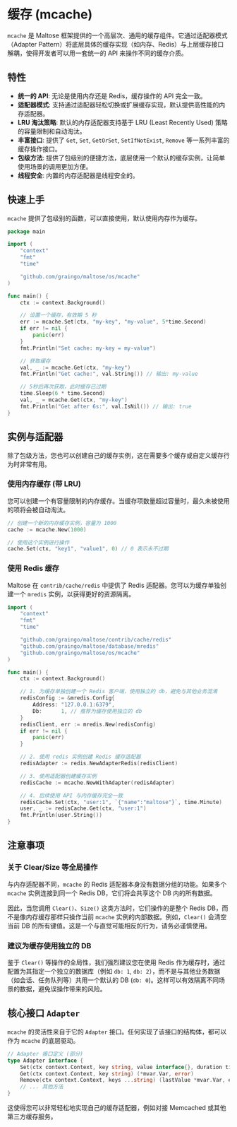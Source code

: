 # 缓存 (mcache)

`mcache` 是 Maltose 框架提供的一个高层次、通用的缓存组件。它通过适配器模式（Adapter Pattern）将底层具体的缓存实现（如内存、Redis）与上层缓存接口解耦，使得开发者可以用一套统一的 API 来操作不同的缓存介质。

## 特性

- **统一的 API**: 无论是使用内存还是 Redis，缓存操作的 API 完全一致。
- **适配器模式**: 支持通过适配器轻松切换或扩展缓存实现，默认提供高性能的内存适配器。
- **LRU 淘汰策略**: 默认的内存适配器支持基于 LRU (Least Recently Used) 策略的容量限制和自动淘汰。
- **丰富接口**: 提供了 `Get`, `Set`, `GetOrSet`, `SetIfNotExist`, `Remove` 等一系列丰富的缓存操作接口。
- **包级方法**: 提供了包级别的便捷方法，底层使用一个默认的缓存实例，让简单使用场景的调用更加方便。
- **线程安全**: 内置的内存适配器是线程安全的。

## 快速上手

`mcache` 提供了包级别的函数，可以直接使用，默认使用内存作为缓存。

```go
package main

import (
	"context"
	"fmt"
	"time"

	"github.com/graingo/maltose/os/mcache"
)

func main() {
    ctx := context.Background()

    // 设置一个缓存，有效期 5 秒
    err := mcache.Set(ctx, "my-key", "my-value", 5*time.Second)
    if err != nil {
        panic(err)
    }
    fmt.Println("Set cache: my-key = my-value")

    // 获取缓存
    val, _ := mcache.Get(ctx, "my-key")
    fmt.Println("Get cache:", val.String()) // 输出: my-value

    // 5秒后再次获取，此时缓存已过期
    time.Sleep(6 * time.Second)
    val, _ = mcache.Get(ctx, "my-key")
    fmt.Println("Get after 6s:", val.IsNil()) // 输出: true
}
```

## 实例与适配器

除了包级方法，您也可以创建自己的缓存实例，这在需要多个缓存或自定义缓存行为时非常有用。

### 使用内存缓存 (带 LRU)

您可以创建一个有容量限制的内存缓存。当缓存项数量超过容量时，最久未被使用的项将会被自动淘汰。

```go
// 创建一个新的内存缓存实例，容量为 1000
cache := mcache.New(1000)

// 使用这个实例进行操作
cache.Set(ctx, "key1", "value1", 0) // 0 表示永不过期
```

### 使用 Redis 缓存

Maltose 在 `contrib/cache/redis` 中提供了 Redis 适配器。您可以为缓存单独创建一个 `mredis` 实例，以获得更好的资源隔离。

```go
import (
    "context"
    "fmt"
    "time"

    "github.com/graingo/maltose/contrib/cache/redis"
    "github.com/graingo/maltose/database/mredis"
    "github.com/graingo/maltose/os/mcache"
)

func main() {
    ctx := context.Background()

    // 1. 为缓存单独创建一个 Redis 客户端，使用独立的 db，避免与其他业务混淆
    redisConfig := &mredis.Config{
        Address: "127.0.0.1:6379",
        Db:      1, // 推荐为缓存使用独立的 db
    }
    redisClient, err := mredis.New(redisConfig)
    if err != nil {
        panic(err)
    }

    // 2. 使用 redis 实例创建 Redis 缓存适配器
    redisAdapter := redis.NewAdapterRedis(redisClient)

    // 3. 使用适配器创建缓存实例
    redisCache := mcache.NewWithAdapter(redisAdapter)

    // 4. 后续使用 API 与内存缓存完全一致
    redisCache.Set(ctx, "user:1", `{"name":"maltose"}`, time.Minute)
    user, _ := redisCache.Get(ctx, "user:1")
    fmt.Println(user.String())
}
```

## 注意事项

### 关于 Clear/Size 等全局操作

与内存适配器不同，`mcache` 的 Redis 适配器本身没有数据分组的功能。如果多个 `mcache` 实例连接到同一个 Redis DB，它们将会共享这个 DB 内的所有数据。

因此，当您调用 `Clear()`、`Size()` 这类方法时，它们操作的是整个 Redis DB，而不是像内存缓存那样只操作当前 `mcache` 实例的内部数据。例如，`Clear()` 会清空当前 DB 的所有键值。这是一个与直觉可能相反的行为，请务必谨慎使用。

### 建议为缓存使用独立的 DB

鉴于 `Clear()` 等操作的全局性，我们强烈建议您在使用 Redis 作为缓存时，通过配置为其指定一个独立的数据库（例如 `db: 1`, `db: 2`），而不是与其他业务数据（如会话、任务队列等）共用一个默认的 DB (`db: 0`)。这样可以有效隔离不同场景的数据，避免误操作带来的风险。

## 核心接口 `Adapter`

`mcache` 的灵活性来自于它的 `Adapter` 接口。任何实现了该接口的结构体，都可以作为 `mcache` 的底层驱动。

```go
// Adapter 接口定义 (部分)
type Adapter interface {
	Set(ctx context.Context, key string, value interface{}, duration time.Duration) error
	Get(ctx context.Context, key string) (*mvar.Var, error)
	Remove(ctx context.Context, keys ...string) (lastValue *mvar.Var, err error)
    // ... 其他方法
}
```

这使得您可以非常轻松地实现自己的缓存适配器，例如对接 Memcached 或其他第三方缓存服务。

